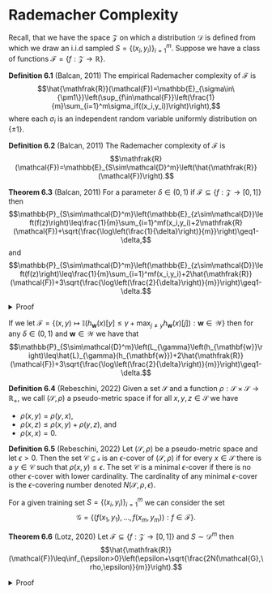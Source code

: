 # Rademacher Complexity

Recall, that we have the space $\mathcal{Z}$ on which a distribution $\mathcal{D}$ is defined from which we draw an $\mathrm{i.i.d}$ sampled $S=\{(x_i,y_i)\}_{i=1}^m$. Suppose we have a class of functions $\mathcal{F}=\{f:\mathcal{Z}\to\mathbb{R}\}$.

**Definition 6.1** (Balcan, 2011) The empirical Rademacher complexity of $\mathcal{F}$ is $$\hat{\mathfrak{R}}(\mathcal{F})=\mathbb{E}_{\sigma\in\{\pm1\}}\left(\sup_{f\in\mathcal{F}}\left(\frac{1}{m}\sum_{i=1}^m\sigma_if((x_i,y_i))\right)\right),$$ where each $\sigma_i$ is an independent random variable uniformly distribution on $\{\pm1\}$.

**Definition 6.2** (Balcan, 2011) The Rademacher complexity of $\mathcal{F}$ is $$\mathfrak{R}(\mathcal{F})=\mathbb{E}_{S\sim\mathcal{D}^m}\left(\hat{\mathfrak{R}}(\mathcal{F})\right).$$

**Theorem 6.3** (Balcan, 2011) For a parameter $\delta\in(0,1)$ if $\mathcal{F}\subseteq\{f:\mathcal{Z}\to[0,1]\}$ then $$\mathbb{P}_{S\sim\mathcal{D}^m}\left(\mathbb{E}_{z\sim\mathcal{D}}\left(f(z)\right)\leq\frac{1}{m}\sum_{i=1}^mf(x_i,y_i)+2\mathfrak{R}(\mathcal{F})+\sqrt{\frac{\log\left(\frac{1}{\delta}\right)}{m}}\right)\geq1-\delta,$$ and $$\mathbb{P}_{S\sim\mathcal{D}^m}\left(\mathbb{E}_{z\sim\mathcal{D}}\left(f(z)\right)\leq\frac{1}{m}\sum_{i=1}^mf(x_i,y_i)+2\hat{\mathfrak{R}}(\mathcal{F})+3\sqrt{\frac{\log\left(\frac{2}{\delta}\right)}{m}}\right)\geq1-\delta.$$
<details>
<summary>Proof</summary>
<br>

**Theorem 6.3.1 (McDiarmid Inequality)** Let $x_1,\dots, x_n$ be independent random variables taking values in a set $A$ and let $c_1,\dots, c_n$ be positive real constants. If $\phi:A^n\to\mathbb{R}$ satisfies $$\sup_{x_1,\dots,x_n,x_i^\prime}\left\vert\phi(x_1,\dots,x_i,\dots,x_n)-\phi\left(x_1,\dots,x_i^\prime,\dots,x_n\right)\right\vert\leq c_i,$$ for $1\leq i\leq n$, then $$\mathbb{P}\left(\phi(x_1,\dots,x_n)-\mathbb{E}\left(\phi(x_1,\dots,x_n)\right)\geq\epsilon\right)\leq\exp\left(\frac{-2\epsilon}{\sum_{i=1}^nc_i^2}\right).$$
<details>
<summary>Proof</summary>
<br>

For a proof of this theorem refer to (Scott(b), 2014).

</details>

**Lemma 6.3.2** The function $$\phi(S)=\sup_{h\in\mathcal{F}}\left(\mathbb{E}_{\hat{S}\sim\mathcal{D}^m}\left(h(x,y)\right)-\frac{1}{m}\sum_{i=1}^mh(x_i,y_i)\right)$$ satisfies $$\sup_{z_1,\dots,z_n,z_i^\prime\in\mathcal{Z}}\left\vert\phi(z_1,\dots,z_i,\dots,z_m)-\phi(z_1,\dots,z_i^\prime,\dots,z_m)\right\vert\leq\frac{1}{m}.$$
<details>
<summary>Proof</summary>
<br>

Let $S=\{z_1,\dots,z_m\}$ and $S^\prime=\{z_1,\dots,z_i^\prime,\dots,z_m\}$ then $$\left\vert\phi(S)-\phi\left(S^\prime\right)\right\vert=\left\vert\sup_{h\in\mathcal{F}}\left(\mathbb{E}_{\hat{S}\sim\mathcal{D}^m}\left(h(x,y)\right)-\frac{1}{m}\sum_{(x_j,y_j)\in S}h(x_j,y_j)\right)-\sup_{h\in\mathcal{F}}\left(\mathbb{E}_{\hat{S}\sim\mathcal{D}^m}\left(h(x,y)\right)-\frac{1}{m}\sum_{(x_j,y_j)\in S^\prime}h(x_j,y_j)\right)\right\vert.$$ Let $h^*\in\mathcal{F}$ be the function the maximizes the supremum of $\phi(S)$, then $$\left\vert\phi(S)-\phi\left(S^\prime\right)\right\vert=\left\vert\mathbb{E}_{\hat{S}\sim\mathcal{D}^m}\left(h^*(x,y)\right)-\frac{1}{m}\sum_{(x_j,y_j)\in S}h^*(x_j,y_j)-\sup_{h\in\mathcal{F}}\left(\mathbb{E}_{\hat{S}\sim\mathcal{D}^m}\left(h(x,y)\right)-\frac{1}{m}\sum_{(x_j,y_j)\in S^\prime}h(x_j,y_j)\right)\right\vert$$ and because $h^*$ can at best also maximize $\phi\left(S^\prime\right)$ we also have that $$\begin{align*}\left\vert\phi(S)-\phi\left(S^\prime\right)\right\vert&\leq\left\vert\mathbb{E}_{\hat{S}\sim\mathcal{D}^m}\left(h^*(x,y)\right)-\frac{1}{m}\sum_{(x_j,y_j)\in S}h^*(x_j,y_j)-\mathbb{E}_{\hat{S}\sim\mathcal{D}^m}\left(h^*(x,y)\right)-\frac{1}{m}\sum_{(x_j,y_j)\in S^\prime}h^*(x_j,y_j)\right\vert\\&=\left\vert\frac{1}{m}\sum_{(x_j,y_j)\in S^\prime}h^*(x_j,y_j)-\frac{1}{m}\sum_{(x_j,y_j)\in S}h^*(x_j,y_j)\right\vert.\end{align*}$$ By using the definitions of $S$ and $S^\prime$ this simplifies to $$\begin{align*}\left\vert\phi(S)-\phi\left(S^\prime\right)\right\vert&\leq\frac{1}{m}\left\vert h^*(x_i,y_i)-h^*\left(x_i^\prime,y_i^\prime\right)\right\vert\\&\leq\frac{1}{m},\end{align*}$$ which completes the proof of the lemma. $\square$

</details>

Lemma 6.3.2 shows that $\phi(S)=\sup_{h\in\mathcal{F}}\left(\mathbb{E}_{\hat{S}\sim\mathcal{D}^m}\left(h(x,y)\right)-\frac{1}{m}\sum_{i=1}^mh(x_i,y_i)\right)$ satisfies the conditions of Theorem 6.3.1, therefore, $$\mathbb{P}\left(\phi(S)-\mathbb{E}_{S^\prime\sim\mathcal{D}^m}\left(\phi\left(S^\prime\right)\right)\geq t\right)\leq\exp\left(-\frac{t^2}{m}\right).$$ With $t=\sqrt{\frac{\log\left(\frac{1}{\delta}\right)}{m}}$ we deduce that $$\mathbb{P}_{S\sim\mathcal{D}^m}\left(\mathbb{E}_{\hat{S}\sim\mathcal{D}^m}(f(x,y))\leq\frac{1}{m}\sum_{i=1}^mf(x_i,y_i)+\mathbb{E}_{\hat{S}^\prime\sim\mathcal{D}^m}\left(\phi\left(\hat{S}^\prime\right)\right)\right)\geq1-\delta.$$ Now we need to bound the expectation of $\phi(S)$ using Rademacher complexity to complete the proof. Let $\tilde{S}=\left\{\tilde{z}_1,\dots,\tilde{z}_m\right\}$ be a sample independent but identically distributed to $S$. As $$\mathbb{E}_{\tilde{S}}\left(\frac{1}{m}\sum_{(x,y)\in\tilde{S}}h(x,y)\Bigg\vert S\right)=\mathbb{E}_{z\sim\mathcal{D}}\left(h(z)\right),\text{ and }\;\mathbb{E}_{\tilde{S}}\left(\frac{1}{m}\sum_{(x,y)\in S}h(x,y)\Bigg\vert S\right)=\frac{1}{m}\sum_{(x,y)\in S}h(x,y)$$ we deduce that $$\begin{align*}\mathbb{E}_{S\sim\mathcal{D}^m}\left(\phi(S)\right)&=\mathbb{E}_{S\sim\mathcal{D}^m}\left(\sup_{h\in\mathcal{F}}\left(\mathbb{E}_{\tilde{S}\sim\mathcal{D}^m}\left(\frac{1}{m}\sum_{(x,y)\in\tilde{S}}\left(h(x,y)\right)-\frac{1}{m}\sum_{(x,y)\in S}h(x,y)\Bigg\vert S\right)\right)\right).\end{align*}$$ We can apply Jensen's inequality as $\sup$ is convex to deduce that $$\mathbb{E}_{S\sim\mathcal{D}^m}\left(\sup_{h\in\mathcal{F}}\left(\mathbb{E}_{\tilde{S}\sim\mathcal{D}^m}\left(\frac{1}{m}\sum_{(x,y)\in\tilde{S}}h(x,y)-\frac{1}{m}\sum_{(x,y)\in S}h(x,y)\Bigg\vert S\right)\right)\right)\leq\mathbb{E}_{S\sim\mathcal{D}^m}\mathbb{E}_{\tilde{S}\sim\mathcal{D}^m}\left(\sup_{h\in\mathcal{F}}\left(\frac{1}{m}\sum_{(x,y)\in\tilde{S}}h(x,y)-\frac{1}{m}\sum_{(x,y)\in S}h(x,y)\right)\right).$$ As $\mathbb{E}(\sigma_i)=0$ we can multiply each term by $\sigma_i$, and in distribution we have $-\sigma_i=\sigma_i$ so that $$\begin{align*}\mathbb{E}_{S\sim\mathcal{D}^m}\mathbb{E}_{\tilde{S}\sim\mathcal{D}^m}\left(\sup_{h\in\mathcal{F}}\left(\frac{1}{m}\sum_{(x,y)\in\tilde{S}}h(x,y)-\frac{1}{m}\sum_{(x,y)\in S}h(x,y)\right)\right)&=\mathbb{E}_{\sigma\in\{\pm1\}^m}\mathbb{E}_{S\sim\mathcal{D}^m}\mathbb{E}_{\tilde{S}\sim\mathcal{D}^m}\left(\sup_{h\in\mathcal{F}}\left(\frac{1}{m}\sum_{(x,y)\in\tilde{S},\sigma_i\in\sigma}\sigma_ih(x,y)-\frac{1}{m}\sum_{(x,y)\in S,\sigma_i\in\sigma}\sigma_ih(x,y)\right)\right)\\&\leq\mathbb{E}_{\sigma\in\{\pm1\}^m}\mathbb{E}_{S\sim\mathcal{D}^m}\left(\sup_{h\in\mathcal{F}}\left(\frac{1}{m}\sum_{(x,y)\in S,\sigma_i\in\sigma}\sigma_ih(x,y)\right)\right)+\mathbb{E}_{\sigma\in\{\pm1\}^m}\mathbb{E}_{\tilde{S}\sim\mathcal{D}^m}\left(\sup_{h\in\mathcal{F}}\left(\frac{1}{m}\sum_{(x,y)\in\tilde{S},\sigma_i\in\sigma}\sigma_ih(x,y)\right)\right)\\&=2\mathfrak{R}(\mathcal{F}),\end{align*}$$ which when substituted into our previous bounds completes the proof of the first statement. To obtain the second statement we note that $\hat{\mathfrak{R}}(\mathcal{F})$ satisfies Theorem 6.3.1 with constant $\frac{1}{m}$. Therefore, a second application of Theorem 6.3.1 with confidence level (where a confidence level of $\frac{\delta}{2}$ is used for each application) gives the desired result.

</details>

If we let $\mathcal{F}=\left\{(x,y)\mapsto\mathbb{I}\left(h_{\mathbf{w}}(x)[y]\leq\gamma+\max_{j\neq y}h_{\mathbf{w}}(x)[j]\right):\mathbf{w}\in\mathcal{W}\right\}$ then for any $\delta\in(0,1)$ and $\mathbf{w}\in\mathcal{W}$ we have that $$\mathbb{P}_{S\sim\mathcal{D}^m}\left(L_{\gamma}\left(h_{\mathbf{w}}\right)\leq\hat{L}_{\gamma}(h_{\mathbf{w}})+2\hat{\mathfrak{R}}(\mathcal{F})+3\sqrt{\frac{\log\left(\frac{2}{\delta}\right)}{m}}\right)\geq1-\delta.$$

**Definition 6.4** (Rebeschini, 2022) Given a set $\mathcal{S}$ and a function $\rho:\mathcal{S}\times\mathcal{S}\to\mathbb{R}_+$, we call $(\mathcal{S},\rho)$ a pseudo-metric space if for all $x,y,z\in\mathcal{S}$ we have
- $\rho(x,y)=\rho(y,x)$,
- $\rho(x,z)\leq\rho(x,y)+\rho(y,z)$, and
- $\rho(x,x)=0$.

**Definition 6.5** (Rebeschini, 2022) Let $(\mathcal{S},\rho)$ be a pseudo-metric space and let $\epsilon>0$. Then the set $\mathcal{C}\subseteq\mathcal{s}$ is an $\epsilon$-cover of $(\mathcal{S},\rho)$ if for every $x\in\mathcal{S}$ there is a $y\in\mathcal{C}$ such that $\rho(x,y)\leq\epsilon$. The set $\mathcal{C}$ is a minimal $\epsilon$-cover if there is no other $\epsilon$-cover with lower cardinality. The cardinality of any minimal $\epsilon$-cover is the $\epsilon$-covering number denoted $N(\mathcal{S},\rho,\epsilon)$.

For a given training set $S=\{(x_i,y_i)\}_{i=1}^m$ we can consider the set $$\mathcal{G}=\{(f(x_1,y_1),\dots,f(x_m,y_m)):f\in\mathcal{F}\}.$$

**Theorem 6.6** (Lotz, 2020) Let $\mathcal{F}\subseteq\{f:\mathcal{Z}\to[0,1]\}$ and $S\sim\mathcal{D}^m$ then $$\hat{\mathfrak{R}}(\mathcal{F})\leq\inf_{\epsilon>0}\left(\epsilon+\sqrt{\frac{2N(\mathcal{G},\rho,\epsilon)}{m}}\right).$$
<details>
<summary>Proof</summary>
<br>

**Lemma 6.6.1 (Massart's Lemma)** (Rebeschini, 2022) Let $\mathcal{T}\subseteq\mathbb{R}^n$ then we have that $$\mathfrak{R}(\mathcal{T})\leq\max_{t\in\mathcal{T}}\Vert t\Vert_2\frac{\sqrt{2\log\vert\mathcal{T}\vert}}{n}.$$
<details>
<summary>Proof (Scott(c), 2014)</summary>
<br>



</details>

Let $T\subseteq\mathcal{G}$ be an $\epsilon$-net of size $N(\mathcal{G},\rho,\epsilon)$, then by Lemma 6.6.1 we have that $$\mathbb{E}_{\sigma\in\{\pm1\}^m}\left(\max_{g^\prime\in T}\frac{1}{m}\sigma_ig^\prime(x_i,y_i)\right)\leq\max_{g^\prime\in T}\Vert g(x_i,y_i)\Vert_2\frac{\sqrt{2\log\left(N(\mathcal{G},\rho,\epsilon)\right)}}{m}\leq\sqrt{m}\frac{\sqrt{2\log\left(N(\mathcal{G},\rho,\epsilon)\right)}}{m}=\sqrt{\frac{2\log\left(N(\mathcal{G},\rho,\epsilon)\right)}{m}}.$$ Using this we can conclude that, $$\begin{align*}\hat{\mathfrak{R}}(\mathcal{G})&=\mathbb{E}_{\sigma\in\{\pm1\}^m}\left(\sup_{g\in\mathcal{G}}\left(\frac{1}{m}\sum_{i=1}^m\sigma_ig(x_i,y_i)\right)\right)\\&\leq\mathbb{E}_{\sigma\in\{\pm1\}^m}\left(\sup_{g\in\mathcal{G}}\left(\frac{1}{m}\sum_{i=1}^m\sigma_ig(x_i,y_i)-\sigma_ig^\prime(x_i,y_i)\right)\right)+\mathbb{E}_{\sigma\in\{\pm1\}^m}\left(\frac{1}{m}\sum_{i=1}^m\sigma_ig^\prime(x_i,y_i)\right)\\&\leq\mathbb{E}_{\sigma\in\{\pm1\}^m}\left(\sup_{g\in\mathcal{G}}\left(\frac{1}{m}\sum_{i=1}^m\vert g(x_i,y_i)-g^\prime(x_i,y_i)\vert\right)\right)+\mathbb{E}_{\sigma\in\{\pm1\}^m}\left(\max_{g^\prime\in T}\left(\frac{1}{m}\sum_{i=1}^m\sigma_ig^\prime(x_i,y_i)\right)\right)\\&\leq\sup_{g\in\mathcal{G}}\rho((g(x_1,y_1),\dots,g(x_m,y_m)),(g^\prime(x_1,y_1),\dots,g^\prime(x_m,y_m)))+\sqrt{\frac{2\log\left(N(\mathcal{G},\rho,\epsilon)\right)}{m}}\\&\leq\epsilon+\sqrt{\frac{2\log\left(N(\mathcal{G},\rho,\epsilon)\right)}{m}},\end{align*}$$ which holds for all $\epsilon>0$ which completes the proof of the theorem.

</details>